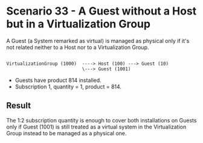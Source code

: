 Scenario 33 - A Guest without a Host but in a Virtualization Group
===================================================================

A Guest (a System remarked as virtual) is managed as physical only
if it's not related neither to a Host nor to a Virtualization Group.

```

VirtualizationGroup (1000)  ----> Host (100) ---> Guest (10)
                            \---> Guest (1001)

```
* Guests have product 814 installed.
* Subscription 1, quantity = 1, product = 814.

Result
------
The 1:2 subscription quantity is enough to cover both installations on Guests only if Guest (1001)
is still treated as a virtual system in the Virtualization Group instead to be managed as a physical one. 

